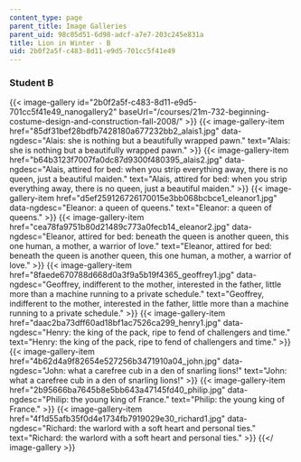 ```yaml
---
content_type: page
parent_title: Image Galleries
parent_uid: 98c05d51-6d98-adcf-a7e7-203c245e831a
title: Lion in Winter - B
uid: 2b0f2a5f-c483-8d11-e9d5-701cc5f41e49
---
```


### Student B
{{< image-gallery id="2b0f2a5f-c483-8d11-e9d5-701cc5f41e49_nanogallery2" baseUrl="/courses/21m-732-beginning-costume-design-and-construction-fall-2008/" >}}
{{< image-gallery-item href="85df31bef28bdfb7428180a677232bb2_alais1.jpg" data-ngdesc="Alais: she is nothing but a beautifully wrapped pawn." text="Alais: she is nothing but a beautifully wrapped pawn." >}}
{{< image-gallery-item href="b64b3123f7007fa0dc87d9300f480395_alais2.jpg" data-ngdesc="Alais, attired for bed: when you strip everything away, there is no queen, just a beautiful maiden." text="Alais, attired for bed: when you strip everything away, there is no queen, just a beautiful maiden." >}}
{{< image-gallery-item href="d5ef259126726170015e3bb068bcbce1_eleanor1.jpg" data-ngdesc="Eleanor: a queen of queens." text="Eleanor: a queen of queens." >}}
{{< image-gallery-item href="cea78fa9751b80d21489c773a0fecb14_eleanor2.jpg" data-ngdesc="Eleanor, attired for bed: beneath the queen is another queen, this one human, a mother, a warrior of love." text="Eleanor, attired for bed: beneath the queen is another queen, this one human, a mother, a warrior of love." >}}
{{< image-gallery-item href="8faede670788d668d0a3f9a5b19f4365_geoffrey1.jpg" data-ngdesc="Geoffrey, indifferent to the mother, interested in the father, little more than a machine running to a private schedule." text="Geoffrey, indifferent to the mother, interested in the father, little more than a machine running to a private schedule." >}}
{{< image-gallery-item href="daac2ba73dff60ad18bf1ac7526ca299_henry1.jpg" data-ngdesc="Henry: the king of the pack, ripe to fend of challengers and time." text="Henry: the king of the pack, ripe to fend of challengers and time." >}}
{{< image-gallery-item href="4b62d4a9f82654e527256b3471910a04_john.jpg" data-ngdesc="John: what a carefree cub in a den of snarling lions!" text="John: what a carefree cub in a den of snarling lions!" >}}
{{< image-gallery-item href="2b95666ba7645b8e5bb643a47145fd40_philip.jpg" data-ngdesc="Philip: the young king of France." text="Philip: the young king of France." >}}
{{< image-gallery-item href="4f1d55afb35f0d4e1734fb7919029e30_richard1.jpg" data-ngdesc="Richard: the warlord with a soft heart and personal ties." text="Richard: the warlord with a soft heart and personal ties." >}}
{{</ image-gallery >}}